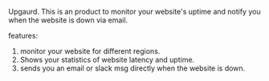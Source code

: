 Upgaurd.
This is an product to monitor your website's uptime and notify you when the website is down via email. 

features:
1. monitor your website for different regions.
2. Shows your statistics of website latency and uptime. 
3. sends you an email or slack msg directly when the website is down. 